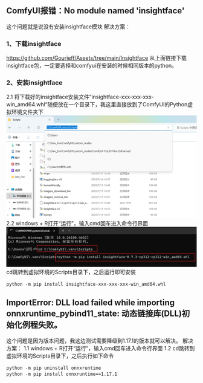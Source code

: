 ## ComfyUI报错：No module named 'insightface'
这个问题就是说没有安装insightface模块
解决方案：
### 1、下载insightface
https://github.com/Gourieff/Assets/tree/main/Insightface
从上面链接下载insightface包，一定要选择和comfyui在安装的时候相同版本的python。

### 2、安装insightface
2.1 将下载好的insightface安装文件”insightface-xxx-xxx-xxx-win_amd64.whl“随便放在一个目录下，我这里直接放到了ComfyUI的Python虚拟环境文件夹下
![](https://github.com/YuRenGe/my_notes/blob/main/images/Pasted%20image%2020250715113945.png)
2.2 windows + R打开“运行”，输入cmd回车进入命令行界面
![](https://github.com/YuRenGe/my_notes/blob/main/images/Pasted%20image%2020250715114430.png)
cd跳转到虚拟环境的Scripts目录下，之后运行即可安装
```
python -m pip install insightface-xxx-xxx-xxx-win_amd64.whl
```


## ImportError: DLL load failed while importing onnxruntime_pybind11_state: 动态链接库(DLL)初始化例程失败。
这个问题是因为版本问题，我这边测试需要降级到1.17.1的版本就可以解决。
解决方案：
1.1 windows + R打开“运行”，输入cmd回车进入命令行界面
1.2 cd跳转到虚拟环境的Scripts目录下，之后执行如下命令
```
python -m pip uninstall onnxruntime
python -m pip install onnxruntime==1.17.1
```
